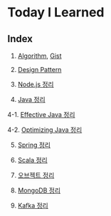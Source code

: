 # Today I Learned
## Index

1. [Algorithm](https://github.com/sehajyang/TIL/tree/master/Algorithm), [Gist](https://gist.github.com/sehajyang)

2. [Design Pattern](https://github.com/sehajyang/TIL/blob/master/Java/Design%20Pattern.md)

3. [Node.js 정리](https://github.com/sehajyang/TIL/tree/master/Nodejs)

4. [Java 정리](https://github.com/sehajyang/TIL/tree/master/Java)

4-1. [Effective Java 정리](https://github.com/sehajyang/TIL/tree/master/Java/Effective-Java)

4-2. [Optimizing Java 정리](https://github.com/sehajyang/TIL/tree/master/Java/Optimizing-Java)

5. [Spring 정리](https://github.com/sehajyang/TIL/blob/master/Spring)

6. [Scala 정리](https://github.com/sehajyang/TIL/blob/master/Scala)

7. [오브젝트 정리](https://github.com/sehajyang/TIL/blob/master/Architecture/Object)

8. [MongoDB 정리](https://github.com/sehajyang/TIL/blob/master/DB/MongoDB)  

9. [Kafka 정리](https://github.com/sehajyang/TIL/blob/master/MQ/Kafka) 
